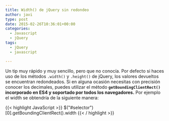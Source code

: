 ```yaml
---
title: Width() de jQuery sin redondeo
author: javi
type: post
date: 2015-02-26T10:36:01+00:00
categories:
  - Javascript
  - jQuery
tags:
  - jQuery
  - javascript

---
```

Un tip muy rápido y muy sencillo, pero que no conocía. Por defecto si haces uso de los métodos `.width()` y `.height()` de jQuery, los valores devueltos se encuentran redondeados. Si en alguna ocasión necesitas con precisión conocer los decimales, puedes utilizar el método **`getBoundingClientRect()` incorporado en ES4 y soportado por todos los navegadores.** Por ejemplo el width se obtendría de la siguiente manera:

{{< highlight JavaScript >}}
$("#selector")[0].getBoundingClientRect().width
{{< / highlight >}}
